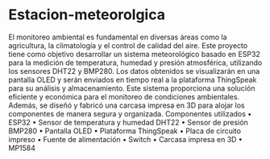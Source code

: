 # Estacion-meteorolgica

El monitoreo ambiental es fundamental en diversas áreas como la agricultura, la climatología y el control de calidad del aire. Este proyecto tiene como objetivo desarrollar un sistema meteorológico basado en ESP32 para la medición de temperatura, humedad y presión atmosférica, utilizando los sensores DHT22 y BMP280. Los datos obtenidos se visualizarán en una pantalla OLED y serán enviados en tiempo real a la plataforma ThingSpeak para su análisis y almacenamiento. Este sistema proporciona una solución eficiente y económica para el monitoreo de condiciones ambientales. Además, se diseñó y fabricó una carcasa impresa en 3D para alojar los componentes de manera segura y organizada. Componentes utilizados • ESP32 • Sensor de temperatura y humedad DHT22 • Sensor de presión BMP280 • Pantalla OLED • Plataforma ThingSpeak • Placa de circuito impreso • Fuente de alimentación • Switch • Carcasa impresa en 3D • MP1584
